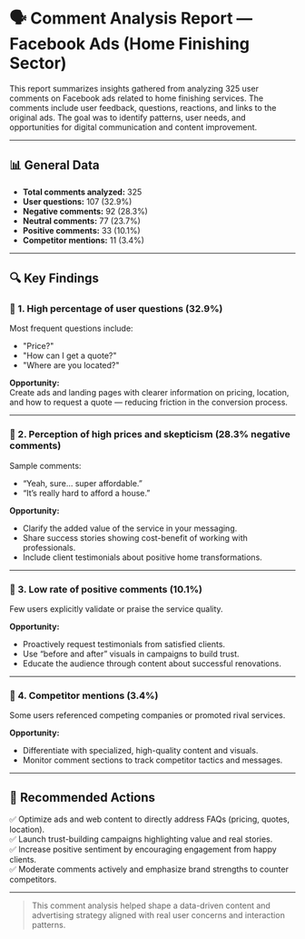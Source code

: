 # 🗣️ Comment Analysis Report — Facebook Ads (Home Finishing Sector)

This report summarizes insights gathered from analyzing 325 user comments on Facebook ads related to home finishing services. The comments include user feedback, questions, reactions, and links to the original ads. The goal was to identify patterns, user needs, and opportunities for digital communication and content improvement.

---

## 📊 General Data

- **Total comments analyzed:** 325  
- **User questions:** 107 (32.9%)  
- **Negative comments:** 92 (28.3%)  
- **Neutral comments:** 77 (23.7%)  
- **Positive comments:** 33 (10.1%)  
- **Competitor mentions:** 11 (3.4%)

---

## 🔍 Key Findings

### 📌 1. High percentage of user questions (32.9%)

Most frequent questions include:  
- "Price?"  
- "How can I get a quote?"  
- "Where are you located?"  

**Opportunity:**  
Create ads and landing pages with clearer information on pricing, location, and how to request a quote — reducing friction in the conversion process.

---

### 📌 2. Perception of high prices and skepticism (28.3% negative comments)

Sample comments:  
- “Yeah, sure… super affordable.”  
- “It’s really hard to afford a house.”  

**Opportunity:**  
- Clarify the added value of the service in your messaging.  
- Share success stories showing cost-benefit of working with professionals.  
- Include client testimonials about positive home transformations.

---

### 📌 3. Low rate of positive comments (10.1%)

Few users explicitly validate or praise the service quality.

**Opportunity:**  
- Proactively request testimonials from satisfied clients.  
- Use “before and after” visuals in campaigns to build trust.  
- Educate the audience through content about successful renovations.

---

### 📌 4. Competitor mentions (3.4%)

Some users referenced competing companies or promoted rival services.

**Opportunity:**  
- Differentiate with specialized, high-quality content and visuals.  
- Monitor comment sections to track competitor tactics and messages.

---

## 🚀 Recommended Actions

✅ Optimize ads and web content to directly address FAQs (pricing, quotes, location).  
✅ Launch trust-building campaigns highlighting value and real stories.  
✅ Increase positive sentiment by encouraging engagement from happy clients.  
✅ Moderate comments actively and emphasize brand strengths to counter competitors.

---

> This comment analysis helped shape a data-driven content and advertising strategy aligned with real user concerns and interaction patterns.
